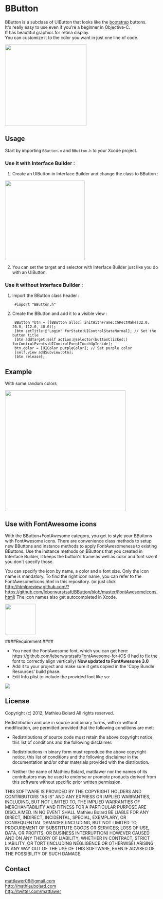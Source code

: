 BButton
========

BButton is a subclass of UIButton that looks like the [bootstrap](http://twitter.github.com/bootstrap/ "Twitter Bootstrap") buttons.<br />
It's really easy to use even if you're a beginner in Objective-C.<br />
It has beautiful graphics for retina display.<br />
You can customize it to the color you want in just one line of code.<br />

<img width=267 src="http://img13.imageshack.us/img13/5408/capturedcran20120731113.png"/>


Usage
-----

Start by importing <code>BButton.m</code> and <code>BButton.h</code> to your Xcode project.

### Use it with Interface Builder : ###

1. Create an UIButton in Interface Builder and change the class to BButton :<br />
<img width=261 src="http://img827.imageshack.us/img827/6596/ibbbutton.png"/>

2. You can set the target and selector with Interface Builder just like you do with an UIButton.


### Use it without Interface Builder : ###

1. Import the BButton class header :

		#import "BButton.h"
		
2. Create the BButton and add it to a visible view :

		BButton *btn = [[BButton alloc] initWithFrame:CGRectMake(32.0, 20.0, 112.0, 40.0)];
        [btn setTitle:@"Login" forState:UIControlStateNormal]; // Set the button title
        [btn addTarget:self action:@selector(buttonClicked:) forControlEvents:UIControlEventTouchUpInside];
        btn.color = [UIColor purpleColor]; // Set purple color
        [self.view addSubview:btn];
        [btn release];
    
    
Example
-------

With some random colors

<img width=396 src="http://img703.imageshack.us/img703/7316/20120731114603.png"/>

Use with FontAwesome icons
--------------------------

With the BButton+FontAwesome category, you get to style your BButtons with FontAwesome icons.
There are convenience class methods to setup new BButtons and instance methods to apply FontAwesomeness to existing BButtons.
Use the instance methods on BButtons that you created in Interface Builder, it keeps the button's frame as well as color and font size if you don't specify those.

You can specify the icon by name, a color and a font size. Only the icon name is mandatory.
To find the right icon name, you can refer to the FontAwesomeIcons.html in this repository. (or just click http://htmlpreview.github.com/?https://github.com/leberwurstsaft/BButton/blob/master/FontAwesomeIcons.html)
The icon names also get autocompleted in Xcode.

<img width=100 src="http://imageshack.us/a/img11/74/bbuttonfontawesome.png"/>

####Requirement:####
 * You need the FontAwesome font, which you can get here: https://github.com/leberwurstsaft/FontAwesome-for-iOS (I had to fix the font to correctly align vertically) **Now updated to FontAwesome 3.0**
 * Add it to your project and make sure it gets copied in the 'Copy Bundle Resources' build phase.
 * Edit Info.plist to include the provided font like so:

<img src="http://imageshack.us/a/img339/9596/bbuttonfontawesomexcode.png">

License
-------

Copyright (c) 2012, Mathieu Bolard
All rights reserved.

Redistribution and use in source and binary forms, with or without modification, are permitted provided that the following conditions are met:
 
* Redistributions of source code must retain the above copyright notice, this list of conditions and the following disclaimer.
 
* Redistributions in binary form must reproduce the above copyright notice, this list of conditions and the following disclaimer in the documentation and/or other materials provided with the distribution.

* Neither the name of Mathieu Bolard, mattlawer nor the names of its contributors may be used to endorse or promote products derived from this software without specific prior written permission.

THIS SOFTWARE IS PROVIDED BY THE COPYRIGHT HOLDERS AND CONTRIBUTORS "AS IS" AND ANY EXPRESS OR IMPLIED WARRANTIES, INCLUDING, BUT NOT LIMITED TO, THE IMPLIED WARRANTIES OF MERCHANTABILITY AND FITNESS FOR A PARTICULAR PURPOSE ARE DISCLAIMED. IN NO EVENT SHALL Mathieu Bolard BE LIABLE FOR ANY DIRECT, INDIRECT, INCIDENTAL, SPECIAL, EXEMPLARY, OR CONSEQUENTIAL DAMAGES (INCLUDING, BUT NOT LIMITED TO, PROCUREMENT OF SUBSTITUTE GOODS OR SERVICES; LOSS OF USE, DATA, OR PROFITS; OR BUSINESS INTERRUPTION) HOWEVER CAUSED AND ON ANY THEORY OF LIABILITY, WHETHER IN CONTRACT, STRICT LIABILITY, OR TORT (INCLUDING NEGLIGENCE OR OTHERWISE) ARISING IN ANY WAY OUT OF THE USE OF THIS SOFTWARE, EVEN IF ADVISED OF THE POSSIBILITY OF SUCH DAMAGE.

Contact
-------

mattlawer08@gmail.com<br />
http://mathieubolard.com<br />
http://twitter.com/mattlawer
